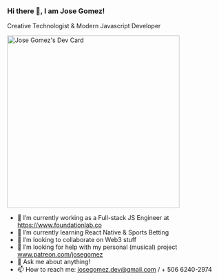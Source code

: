 ### Hi there 👋, I am Jose Gomez!
Creative Technologist & Modern Javascript Developer

<a href="https://app.daily.dev/DailyDevTips"><img src="https://github.com/josegomez-dev/josegomez-dev/blob/master/devcard.svg" width="400" alt="Jose Gomez's Dev Card"/></a>

- 🔭 I’m currently working as a Full-stack JS Engineer at https://www.foundationlab.co
- 🌱 I’m currently learning React Native & Sports Betting
- 👯 I’m looking to collaborate on Web3 stuff
- 🤔 I’m looking for help with my personal (musical) project www.patreon.com/josegomez
- 💬 Ask me about anything!
- 📫 How to reach me: josegomez.dev@gmail.com / + 506 6240-2974
